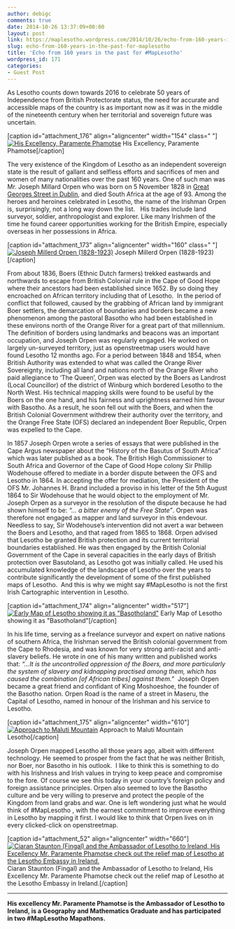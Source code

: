 ```yaml
---
author: debigc
comments: true
date: 2014-10-26 13:37:09+00:00
layout: post
link: https://maplesotho.wordpress.com/2014/10/26/echo-from-160-years-in-the-past-for-maplesotho/
slug: echo-from-160-years-in-the-past-for-maplesotho
title: 'Echo from 160 years in the past for #MapLesotho'
wordpress_id: 171
categories:
- Guest Post
---
```


As Lesotho counts down towards 2016 to celebrate 50 years of Independence from British Protectorate status, the need for accurate and accessible maps of the country is as important now as it was in the middle of the nineteenth century when her territorial and sovereign future was uncertain.

[caption id="attachment_176" align="aligncenter" width="154" class=" "][![His Excellency, Paramente Phamotse](https://maplesotho.files.wordpress.com/2014/10/paramente.jpg)](https://maplesotho.files.wordpress.com/2014/10/paramente.jpg) His Excellency, Paramente Phamotse[/caption]

The very existence of the Kingdom of Lesotho as an independent sovereign state is the result of gallant and selfless efforts and sacrifices of men and women of many nationalities over the past 160 years. One of such man was Mr. Joseph Millard Orpen who was born on 5 November 1828 in [Great Georges Street in Dublin](http://churchrecords.irishgenealogy.ie/churchrecords/display-pdf.jsp?pdfName=d-298-2-2-026), and died South Africa at the age of 93. Among the heroes and heroines celebrated in Lesotho, the name of the Irishman Orpen is, surprisingly, not a long way down the list.   His trades include land surveyor, soldier, anthropologist and explorer. Like many Irishmen of the time he found career opportunities working for the British Empire, especially overseas in her possessions in Africa.

[caption id="attachment_173" align="aligncenter" width="160" class=" "][![Joseph Millerd Orpen (1828-1923)](https://maplesotho.files.wordpress.com/2014/10/joseph_millerd_orpen_-_mla_-_cape_colony.jpg?w=243)](https://maplesotho.files.wordpress.com/2014/10/joseph_millerd_orpen_-_mla_-_cape_colony.jpg) Joseph Millerd Orpen (1828-1923)[/caption]

From about 1836, Boers (Ethnic Dutch farmers) trekked eastwards and northwards to escape from British Colonial rule in the Cape of Good Hope where their ancestors had been established since 1652. By so doing they encroached on African territory including that of Lesotho.  In the period of conflict that followed, caused by the grabbing of African land by immigrant Boer settlers, the demarcation of boundaries and borders became a new phenomenon among the pastoral Basotho who had been established in these environs north of the Orange River for a great part of that millennium. The definition of borders using landmarks and beacons was an important occupation, and Joseph Orpen was regularly engaged. He worked on largely un-surveyed territory, just as openstreetmap users would have found Lesotho 12 months ago. For a period between 1848 and 1854, when British Authority was extended to what was called the Orange River Sovereignty, including all land and nations north of the Orange River who paid allegiance to ‘The Queen’, Orpen was elected by the Boers as Landrost (Local Councillor) of the district of Winburg which bordered Lesotho to the North West. His technical mapping skills were found to be useful by the Boers on the one hand, and his fairness and uprightness earned him favour with Basotho. As a result, he soon fell out with the Boers, and when the British Colonial Government withdrew their authority over the territory, and the Orange Free State (OFS) declared an independent Boer Republic, Orpen was expelled to the Cape.

In 1857 Joseph Orpen wrote a series of essays that were published in the Cape Argus newspaper about the “History of the Basutus of South Africa” which was later published as a book. The British High Commissioner to South Africa and Governor of the Cape of Good Hope colony Sir Phillip Wodehouse offered to mediate in a border dispute between the OFS and Lesotho in 1864. In accepting the offer for mediation, the President of the OFS Mr. Johannes H. Brand included a proviso in his letter of the 5th August 1864 to Sir Wodehouse that he would object to the employment of Mr. Joseph Orpen as a surveyor in the resolution of the dispute because he had shown himself to be: _“... a bitter enemy of the Free State”_. Orpen was therefore not engaged as mapper and land surveyor in this endevour. Needless to say, Sir Wodehouse’s intervention did not avert a war between the Boers and Lesotho, and that raged from 1865 to 1868. Orpen advised that Lesotho be granted British protection and its current territorial boundaries established. He was then engaged by the British Colonial Government of the Cape in several capacities in the early days of British protection over Basutoland, as Lesotho got was initially called. He used his accumulated knowledge of the landscape of Lesotho over the years to contribute significantly the development of some of the first published maps of Lesotho.  And this is why we might say #MapLesotho is not the first Irish Cartographic intervention in Lesotho.

[caption id="attachment_174" align="aligncenter" width="517"][![Early Map of Lesotho showing it as "Basotholand"](https://maplesotho.files.wordpress.com/2014/10/untitled.jpg)](https://maplesotho.files.wordpress.com/2014/10/untitled.jpg) Early Map of Lesotho showing it as "Basotholand"[/caption]

In his life time, serving as a freelance surveyor and expert on native nations of southern Africa, the Irishman served the British colonial government from the Cape to Rhodesia, and was known for very strong anti-racist and anti-slavery beliefs. He wrote in one of his many written and published works that:
_“...It is the uncontrolled oppression of the Boers, and more particularly the system of slavery and kidnapping practised among them, which has caused the combination [of African tribes] against them.”_  Joseph Orpen became a great friend and confidant of King Moshoeshoe, the founder of the Basotho nation. Orpen Road is the name of a street in Maseru, the Capital of Lesotho, named in honour of the Irishman and his service to Lesotho.

[caption id="attachment_175" align="aligncenter" width="610"][![Approach to Maluti Mountain](https://maplesotho.files.wordpress.com/2014/10/lesotho_pic1.jpg)](https://maplesotho.files.wordpress.com/2014/10/lesotho_pic1.jpg) Approach to Maluti Mountain Lesotho[/caption]

Joseph Orpen mapped Lesotho all those years ago, albeit with different technology. He seemed to prosper from the fact that he was neither British, nor Boer, nor Basotho in his outlook.  I like to think this is something to do with his Irishness and Irish values in trying to keep peace and compromise to the fore. Of course we see this today in your country’s foreign policy and foreign assistance principles. Orpen also seemed to love the Basotho culture and be very willing to preserve and protect the people of the Kingdom from land grabs and war. One is left wondering just what he would think of #MapLesotho , with the earnest commitment to improve everything in Lesotho by mapping it first. I would like to think that Orpen lives on in every clicked-click on openstreetmap.

[caption id="attachment_52" align="aligncenter" width="660"][![Ciaran Staunton (Fingal) and the Ambassador of Lesotho to Ireland, His Excellency Mr. Paramente Phamotse check out the relief map of Lesotho at the Lesotho Embassy in Ireland.](https://maplesotho.files.wordpress.com/2014/10/img_9293.png?w=660)](https://maplesotho.files.wordpress.com/2014/10/img_9293.png) Ciaran Staunton (Fingal) and the Ambassador of Lesotho to Ireland, His Excellency Mr. Paramente Phamotse check out the relief map of Lesotho at the Lesotho Embassy in Ireland.[/caption]



* * *



**His excellency Mr. Paramente Phamotse is the Ambassador of Lesotho to Ireland, is a Geography and Mathematics Graduate and has participated in two #MapLesotho Mapathons.**

